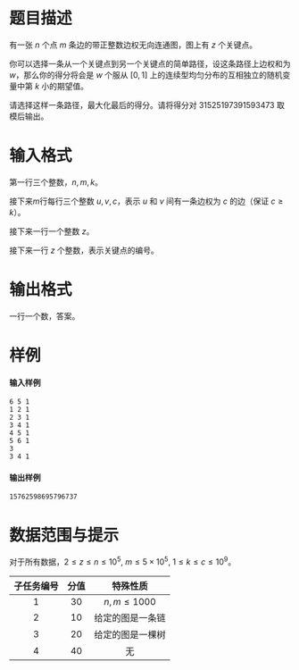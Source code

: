 
# 题目描述

有一张 $n$ 个点 $m$ 条边的带正整数边权无向连通图，图上有 $z$ 个关键点。

你可以选择一条从一个关键点到另一个关键点的简单路径，设这条路径上边权和为 $w$，那么你的得分将会是 $w$ 个服从 $[0, 1]$ 上的连续型均匀分布的互相独立的随机变量中第 $k$ 小的期望值。

请选择这样一条路径，最大化最后的得分。请将得分对 $31525197391593473$ 取模后输出。

# 输入格式

第一行三个整数，$n, m, k$。

接下来$m$行每行三个整数 $u, v, c$，表示 $u$ 和 $v$ 间有一条边权为 $c$ 的边（保证 $c\ge k$）。

接下来一行一个整数 $z$。

接下来一行 $z$ 个整数，表示关键点的编号。

# 输出格式

一行一个数，答案。

# 样例

#### 输入样例
```plain
6 5 1
1 2 1
2 3 1
3 4 1
4 5 1
5 6 1
3
3 4 1
```
#### 输出样例
```plain
15762598695796737
```

# 数据范围与提示

对于所有数据，$2\le z\le n\le 10^5,$ $m\le 5\times 10^{5},$ $1\le k\le c\le 10^9$。

| 子任务编号 | 分值 |     特殊性质     |
| :--------: | :--: | :--------------: |
|     1      |  30  |  $n, m\le 1000$  |
|     2      |  10  | 给定的图是一条链 |
|     3      |  20  | 给定的图是一棵树 |
|     4      |  40  |        无        |

